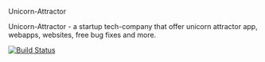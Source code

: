 Unicorn-Attractor

Unicorn-Attractor - a startup tech-company that offer unicorn attractor app, webapps, websites, free bug fixes and more.

[![Build Status](https://travis-ci.com/TapiwaDivine/Unicorn-Attractor.svg?branch=master)](https://travis-ci.com/TapiwaDivine/Unicorn-Attractor)